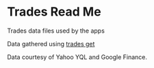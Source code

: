 
Trades Read Me
===

Trades data files used by the apps

Data gathered using [trades get]( https://prediqtiv.github.io/trades-get/ )

Data courtesy of Yahoo YQL and Google Finance.
